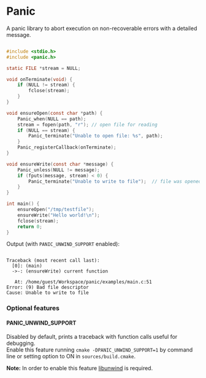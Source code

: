 # Panic

A panic library to abort execution on non-recoverable errors with a detailed message.

```c

#include <stdio.h>
#include <panic.h>

static FILE *stream = NULL;

void onTerminate(void) {
    if (NULL != stream) {
        fclose(stream);
    }
}

void ensureOpen(const char *path) {
    Panic_when(NULL == path);
    stream = fopen(path, "r"); // open file for reading
    if (NULL == stream) {
        Panic_terminate("Unable to open file: %s", path);
    }
    Panic_registerCallback(onTerminate);
}

void ensureWrite(const char *message) {
    Panic_unless(NULL != message);
    if (fputs(message, stream) < 0) {
        Panic_terminate("Unable to write to file");  // file was opened for reading only
    }
}

int main() {
    ensureOpen("/tmp/testfile");
    ensureWrite("Hello world!\n");
    fclose(stream);
    return 0;
}

```

Output (with `PANIC_UNWIND_SUPPORT` enabled):

```text

Traceback (most recent call last):
  [0]: (main)
  ->-: (ensureWrite) current function

   At: /home/guest/Workspace/panic/examples/main.c:51
Error: (9) Bad file descriptor
Cause: Unable to write to file

```

### Optional features

#### PANIC_UNWIND_SUPPORT

Disabled by default, prints a traceback with function calls useful for debugging.  
Enable this feature running `cmake -DPANIC_UNWIND_SUPPORT=1` by command line or setting option to ON in `sources/build.cmake`.

**Note:** In order to enable this feature [libunwind](https://github.com/libunwind/libunwind) is required.
